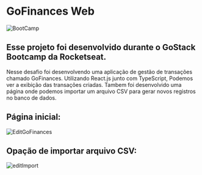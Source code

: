 # GoFinances Web
![BootCamp](https://user-images.githubusercontent.com/30738742/81746000-21137400-947c-11ea-8c35-81fa9b88f1cf.png)
## Esse projeto foi desenvolvido durante o GoStack Bootcamp da Rocketseat.
Nesse desafio foi desenvolvendo uma aplicação de gestão de transações chamado GoFinances.
Utilizando React.js junto com TypeScript, Podemos ver a exibição das transações criadas. Tambem foi desenvolvido uma página onde podemos importar um arquivo CSV para gerar novos registros no banco de dados.

## Página inicial:
![EditGoFinances](https://user-images.githubusercontent.com/30738742/81747164-fd512d80-947d-11ea-86aa-d63feddfbc54.png)

## Opação de importar arquivo CSV:
![editImport](https://user-images.githubusercontent.com/30738742/81747166-fe825a80-947d-11ea-8123-295a0148511a.png)
